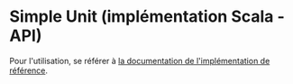 # Simple Unit (implémentation Scala - API)

Pour l'utilisation, se référer à [la documentation de l'implémentation de référence](../unit-simple-impl/README.md).